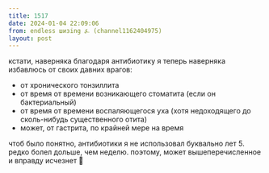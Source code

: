```yaml
---
title: 1517
date: 2024-01-04 22:09:06
from: endless шизing ⍼ (channel1162404975)
layout: post
---
```


кстати, наверняка благодаря антибиотику я теперь наверняка избавлюсь от своих давних врагов:

- от хронического тонзиллита
- от время от времени возникающего стоматита (если он бактериальный)
- от время от времени воспаляющегося уха (хотя недоходящего до сколь-нибудь существенного отита)
- может, от гастрита, по крайней мере на время

чтоб было понятно, антибиотики я не использовал буквально лет 5. редко болел дольше, чем неделю. поэтому, может вышеперечисленное и вправду исчезнет 🎉
